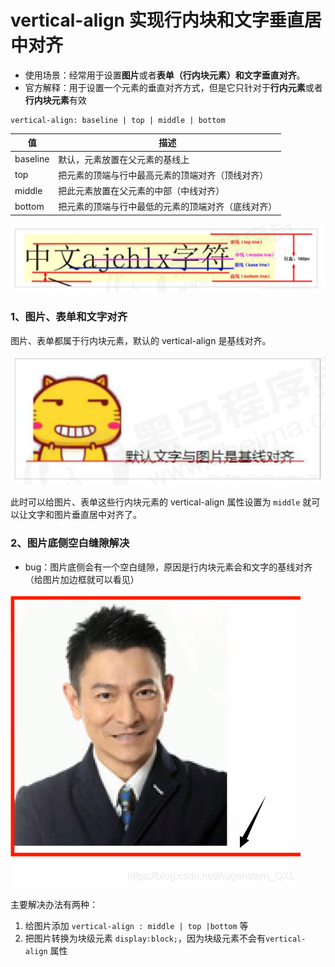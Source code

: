 # vertical-align 实现行内块和文字垂直居中对齐

* 使用场景：经常用于设置**图片**或者**表单（行内块元素）**和**文字垂直对齐**。
* 官方解释：用于设置一个元素的垂直对齐方式，但是它只针对于**行内元素**或者**行内块元素**有效

```
vertical-align: baseline | top | middle | bottom
```

| 值        | 描述                        |
|----------|---------------------------|
| baseline | 默认，元素放置在父元素的基线上           |
| top      | 把元素的顶端与行中最高元素的顶端对齐（顶线对齐）  |
| middle   | 把此元素放置在父元素的中部（中线对齐）       |
| bottom   | 把元素的顶端与行中最低的元素的顶端对齐（底线对齐） |

![](./images/18-vertical-align实现行内块和文字垂直居中对齐-20230905161941128.png)

### 1、图片、表单和文字对齐

图片、表单都属于行内块元素，默认的 vertical-align 是基线对齐。

![](./images/18-vertical-align实现行内块和文字垂直居中对齐-20230905161941680.png)

此时可以给图片、表单这些行内块元素的 vertical-align 属性设置为 `middle` 就可以让文字和图片垂直居中对齐了。

### 2、图片底侧空白缝隙解决

* bug：图片底侧会有一个空白缝隙，原因是行内块元素会和文字的基线对齐（给图片加边框就可以看见）

![](./images/18-vertical-align实现行内块和文字垂直居中对齐-20230905161941714.png)

主要解决办法有两种：

1. 给图片添加 `vertical-align : middle | top |bottom` 等
2. 把图片转换为块级元素 `display:block;`，因为块级元素不会有`vertical-align` 属性
